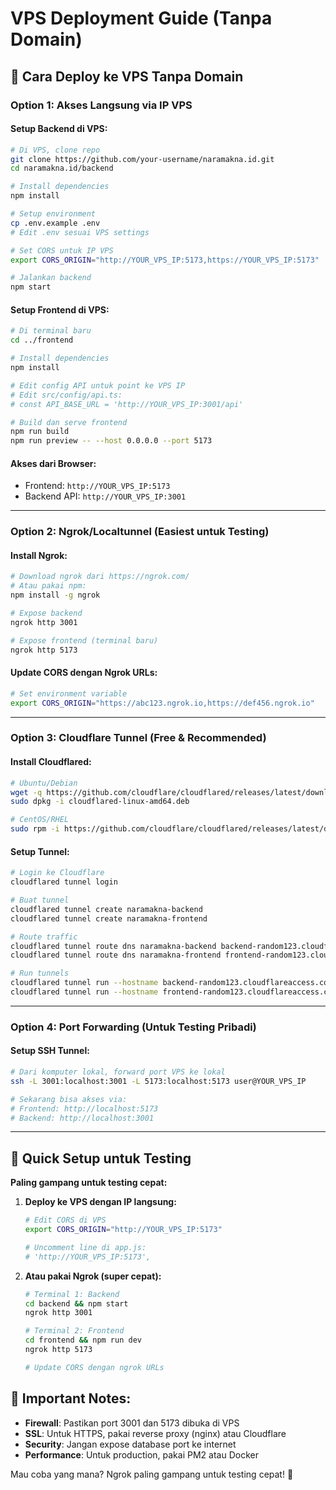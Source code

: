 # VPS Deployment Guide (Tanpa Domain)

## 🚀 Cara Deploy ke VPS Tanpa Domain

### Option 1: Akses Langsung via IP VPS

#### Setup Backend di VPS:
```bash
# Di VPS, clone repo
git clone https://github.com/your-username/naramakna.id.git
cd naramakna.id/backend

# Install dependencies
npm install

# Setup environment
cp .env.example .env
# Edit .env sesuai VPS settings

# Set CORS untuk IP VPS
export CORS_ORIGIN="http://YOUR_VPS_IP:5173,https://YOUR_VPS_IP:5173"

# Jalankan backend
npm start
```

#### Setup Frontend di VPS:
```bash
# Di terminal baru
cd ../frontend

# Install dependencies  
npm install

# Edit config API untuk point ke VPS IP
# Edit src/config/api.ts:
# const API_BASE_URL = 'http://YOUR_VPS_IP:3001/api'

# Build dan serve frontend
npm run build
npm run preview -- --host 0.0.0.0 --port 5173
```

#### Akses dari Browser:
- Frontend: `http://YOUR_VPS_IP:5173`
- Backend API: `http://YOUR_VPS_IP:3001`

---

### Option 2: Ngrok/Localtunnel (Easiest untuk Testing)

#### Install Ngrok:
```bash
# Download ngrok dari https://ngrok.com/
# Atau pakai npm:
npm install -g ngrok

# Expose backend
ngrok http 3001

# Expose frontend (terminal baru)
ngrok http 5173
```

#### Update CORS dengan Ngrok URLs:
```bash
# Set environment variable
export CORS_ORIGIN="https://abc123.ngrok.io,https://def456.ngrok.io"
```

---

### Option 3: Cloudflare Tunnel (Free & Recommended)

#### Install Cloudflared:
```bash
# Ubuntu/Debian
wget -q https://github.com/cloudflare/cloudflared/releases/latest/download/cloudflared-linux-amd64.deb
sudo dpkg -i cloudflared-linux-amd64.deb

# CentOS/RHEL
sudo rpm -i https://github.com/cloudflare/cloudflared/releases/latest/download/cloudflared-linux-x86_64.rpm
```

#### Setup Tunnel:
```bash
# Login ke Cloudflare
cloudflared tunnel login

# Buat tunnel
cloudflared tunnel create naramakna-backend
cloudflared tunnel create naramakna-frontend

# Route traffic
cloudflared tunnel route dns naramakna-backend backend-random123.cloudflareaccess.com
cloudflared tunnel route dns naramakna-frontend frontend-random123.cloudflareaccess.com

# Run tunnels
cloudflared tunnel run --hostname backend-random123.cloudflareaccess.com --url localhost:3001 naramakna-backend &
cloudflared tunnel run --hostname frontend-random123.cloudflareaccess.com --url localhost:5173 naramakna-frontend &
```

---

### Option 4: Port Forwarding (Untuk Testing Pribadi)

#### Setup SSH Tunnel:
```bash
# Dari komputer lokal, forward port VPS ke lokal
ssh -L 3001:localhost:3001 -L 5173:localhost:5173 user@YOUR_VPS_IP

# Sekarang bisa akses via:
# Frontend: http://localhost:5173
# Backend: http://localhost:3001
```

---

## 🔧 Quick Setup untuk Testing

**Paling gampang untuk testing cepat:**

1. **Deploy ke VPS dengan IP langsung:**
   ```bash
   # Edit CORS di VPS
   export CORS_ORIGIN="http://YOUR_VPS_IP:5173"
   
   # Uncomment line di app.js:
   # 'http://YOUR_VPS_IP:5173',
   ```

2. **Atau pakai Ngrok (super cepat):**
   ```bash
   # Terminal 1: Backend
   cd backend && npm start
   ngrok http 3001
   
   # Terminal 2: Frontend  
   cd frontend && npm run dev
   ngrok http 5173
   
   # Update CORS dengan ngrok URLs
   ```

## 🚨 Important Notes:

- **Firewall**: Pastikan port 3001 dan 5173 dibuka di VPS
- **SSL**: Untuk HTTPS, pakai reverse proxy (nginx) atau Cloudflare
- **Security**: Jangan expose database port ke internet
- **Performance**: Untuk production, pakai PM2 atau Docker

Mau coba yang mana? Ngrok paling gampang untuk testing cepat! 🚀
